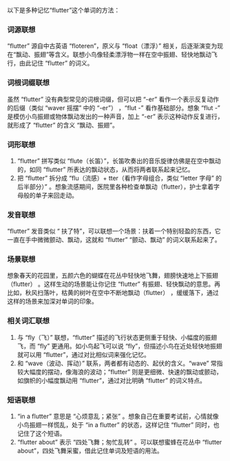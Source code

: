 以下是多种记忆“flutter”这个单词的方法：

### 词源联想
“flutter” 源自中古英语 “floteren”，原义与 “float（漂浮）” 相关，后逐渐演变为现在“飘动、振翅”等含义。联想小鸟像轻柔漂浮物一样在空中振翅、轻快地飘动飞行，由此记住 “flutter” 的词义。

### 词根词缀联想
虽然 “flutter” 没有典型常见的词根词缀，但可以把 “-er” 看作一个表示反复动作的后缀（类似 “waver 摇摆” 中的 “-er”） ，“flut -” 看作基础部分。想象 “flut -” 是模仿小鸟振翅或物体飘动发出的一种声音，加上 “-er” 表示这种动作反复进行，就形成了 “flutter” 的含义 “飘动、振翅”。

### 词形联想
1. “flutter” 拼写类似 “flute（长笛）”，长笛吹奏出的音乐旋律仿佛是在空中飘动的，如同 “flutter” 所表达的飘动状态，从而将两者联系起来记忆。
2. 把 “flutter” 拆分成 “flu（流感）+ tter（看作字母组合，类似 “letter 字母” 的后半部分）” 。想象流感期间，医院里各种检查单飘动（flutter），护士拿着字母般的单子来回走动。

### 发音联想
“flutter” 发音类似 “ 扶了特”，可以联想一个场景：扶着一个特别轻盈的东西，它一直在手中微微颤动、飘动，这就和 “flutter” “颤动、飘动” 的词义联系起来了。

### 场景联想
想象春天的花园里，五颜六色的蝴蝶在花丛中轻快地飞舞，翅膀快速地上下振翅（flutter） 。这样生动的场景能让你记住 “flutter” 有振翅、轻快飘动的意思。再比如，秋风扫落叶，枯黄的树叶在空中不断地飘动（flutter） ，缓缓落下，通过这样的场景来加深对单词的印象。

### 相关词汇联想
1. 与 “fly（飞）” 联想，“flutter” 描述的飞行状态更侧重于轻快、小幅度的振翅飞，而 “fly” 更通用。如小鸟起飞可以说 “fly”，但描述小鸟在近处轻快地振翅就可以用 “flutter”，通过对比相似词来强化记忆。
2. 和 “wave（波动、挥动）” 联系，两者都有动态的、起伏的含义。“wave” 常指较大幅度的摆动，像海浪的波动；“flutter” 则是更细微、快速的飘动或颤动，如旗帜的小幅度飘动用 “flutter”，通过对比明确 “flutter” 的词义特点。

### 短语联想
1. “in a flutter” 意思是 “心烦意乱；紧张” 。想象自己在重要考试前，心情就像小鸟振翅一样慌乱，处于 “in a flutter” 的状态，这样记住 “flutter” 同时，也记住了这个短语。
2. “flutter about” 表示 “四处飞舞；匆忙乱转” 。可以联想蜜蜂在花丛中 “flutter about”，四处飞舞采蜜，借此记住单词及短语的用法。 
